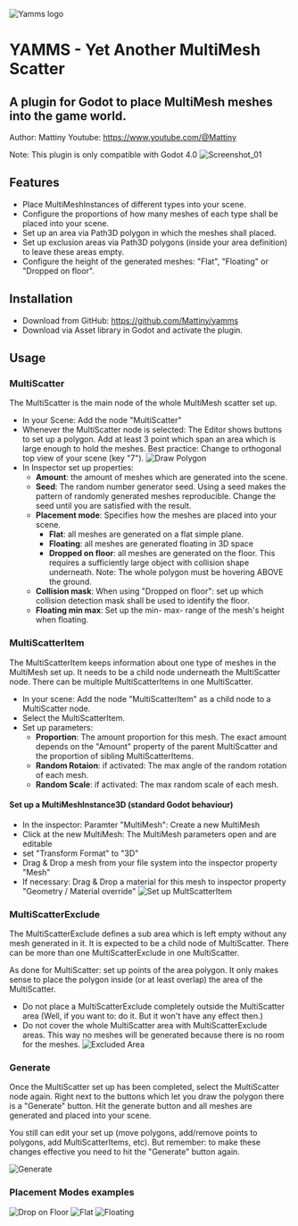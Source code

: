 ![Yamms logo](https://raw.githubusercontent.com/Mattiny/yamms/main/icon.svg)
# YAMMS - Yet Another MultiMesh Scatter
## A plugin for Godot to place MultiMesh meshes into the game world.

Author: Mattiny
Youtube: https://www.youtube.com/@Mattiny

Note: This plugin is only compatible with Godot 4.0
![Screenshot_01](https://user-images.githubusercontent.com/127634166/224740362-c7ddbf76-da05-48d6-a1a2-7aacbeb36a8a.png)
## Features

- Place MultiMeshInstances of different types into your scene.
- Configure the proportions of how many meshes of each type shall be placed into your scene.
- Set up an area via Path3D polygon in which the meshes shall placed.
- Set up exclusion areas via Path3D polygons (inside your area definition) to leave these areas empty.
- Configure the height of the generated meshes: "Flat", "Floating" or "Dropped on floor".

## Installation
- Download from GitHub: https://github.com/Mattiny/yamms
- Download via Asset library in Godot and activate the plugin.
 
## Usage
### MultiScatter
The MultiScatter is the main node of the whole MultiMesh scatter set up.
- In your Scene: Add the node "MultiScatter"
- Whenever the MultiScatter node is selected: The Editor shows buttons to set up a polygon. Add at least 3 point which span an area which is large enough to hold the meshes. Best practice: Change to orthogonal top view of your scene (key "7").
![Draw Polygon](https://user-images.githubusercontent.com/127634166/224745150-5638d22e-15f0-4249-9b09-28ddd3b9610d.png)
- In Inspector set up properties:
    - **Amount**: the amount of meshes which are generated into the scene.
    - **Seed**: The random number generator seed. Using a seed makes the pattern of randomly generated meshes reproducible. Change the seed until you are satisfied with the result.
    - **Placement mode**: Specifies how the meshes are placed into your scene.
        - **Flat**: all meshes are generated on a flat simple plane.
        - **Floating**: all meshes are generated floating in 3D space
        - **Dropped on floor**: all meshes are generated on the floor. This requires a sufficiently large object with collision shape underneath. Note: The whole polygon must be hovering ABOVE the ground.
    - **Collision mask**: When using "Dropped on floor": set up which collision detection mask shall be used to identify the floor.
    - **Floating min max**: Set up the min- max- range of the mesh's height when floating.

### MultiScatterItem
The MultiScatterItem keeps information about one type of meshes in the MultiMesh set up. It needs to be a child node underneath the MultiScatter node. There can be multiple MultiScatterItems in one MultiScatter.

- In your scene: Add the node "MultiScatterItem" as a child node to a MultiScatter node.
- Select the MultiScatterItem.
- Set up parameters:
    - **Proportion**: The amount proportion for this mesh. The exact amount depends on the "Amount" property of the parent MultiScatter and the proportion of sibling MultiScatterItems.
    - **Random Rotaion**: if activated: The max angle of the random rotation of each mesh.
    - **Random Scale**: if activated: The max random scale of each mesh.

#### Set up a MultiMeshInstance3D (standard Godot behaviour)
- In the inspector: Paramter "MultiMesh": Create a new MultiMesh
- Click at the new MultiMesh: The MultiMesh parameters open and are editable
- set "Transform Format" to "3D"
- Drag & Drop a mesh from your file system into the inspector property "Mesh"
- If necessary: Drag & Drop a material for this mesh to inspector property "Geometry / Material override"
![Set up MultScatterItem](https://user-images.githubusercontent.com/127634166/224749498-f22a347a-2520-4899-a6f1-3f294d2dec3c.png)


### MultiScatterExclude
The MultiScatterExclude defines a sub area which is left empty without any mesh generated in it. It is expected to be 
a child node of MultiScatter. There can be more than one MultiScatterExclude in one MultiScatter.

As done for MultiScatter: set up points of the area polygon. It only makes sense to place the polygon inside (or at least overlap) the area of the MultiScatter.
- Do not place a MultiScatterExclude completely outside the MultiScatter area (Well, if you want to: do it. But it won't have any effect then.)
- Do not cover the whole MultiScatter area with MultiScatterExclude areas. This way no meshes will be generated because there is no room for the meshes.
![Excluded Area](https://user-images.githubusercontent.com/127634166/224751430-f9619a4e-5bd7-4df0-ba8f-5e94289a7a4f.png)
### Generate
Once the MultiScatter set up has been completed, select the MultiScatter node again. Right next to the buttons which let you draw the polygon there is a "Generate" button.
Hit the generate button and all meshes are generated and placed into your scene.

You still can edit your set up (move polygons, add/remove points to polygons, add MultiScatterItems, etc). But remember: to make these changes effective you need to hit the "Generate" button again.

![Generate](https://user-images.githubusercontent.com/127634166/224752651-d2a880b3-40af-48ea-ac7b-31c6bed45162.png)


### Placement Modes examples
![Drop on Floor](https://user-images.githubusercontent.com/127634166/224754906-d7a9f054-8350-4a57-ab93-ec5a2359a277.png)
![Flat](https://user-images.githubusercontent.com/127634166/224755082-7e8175ca-62d7-4bb9-b8b9-6dfef52efb96.png)
![Floating](https://user-images.githubusercontent.com/127634166/224755268-d2387e14-3666-44a3-a031-99751856045c.png)

